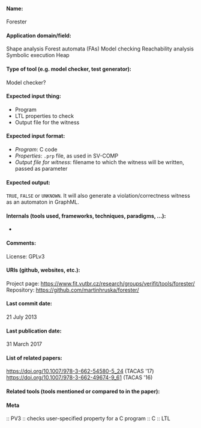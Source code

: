 #### Name:
Forester

#### Application domain/field:
Shape analysis
Forest automata (FAs)
Model checking
Reachability analysis
Symbolic execution
Heap

#### Type of tool (e.g. model checker, test generator):
Model checker?

#### Expected input thing:
- Program
- LTL properties to check
- Output file for the witness

#### Expected input format:
- *Program*: C code
- *Properties*: `.prp` file, as used in SV-COMP
- *Output file for witness*: filename to which the witness will be written, passed as parameter

#### Expected output:
`TRUE`, `FALSE` or `UNKNOWN`.
It will also generate a violation/correctness witness as an automaton in GraphML.

#### Internals (tools used, frameworks, techniques, paradigms, ...):
-

#### Comments:
License: GPLv3

#### URIs (github, websites, etc.):
Project page: https://www.fit.vutbr.cz/research/groups/verifit/tools/forester/
Repository: https://github.com/martinhruska/forester/

#### Last commit date:
21 July 2013

#### Last publication date:
31 March 2017

#### List of related papers:
https://doi.org/10.1007/978-3-662-54580-5_24 (TACAS '17)
https://doi.org/10.1007/978-3-662-49674-9_61 (TACAS '16)

#### Related tools (tools mentioned or compared to in the paper):

#### Meta
:: PV3 :: checks user-specified property for a C program
:: C
:: LTL